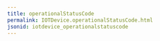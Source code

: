 ```yaml
---
title: operationalStatusCode
permalink: IOTDevice.operationalStatusCode.html
jsonid: iotdevice_operationalstatuscode
---
```

